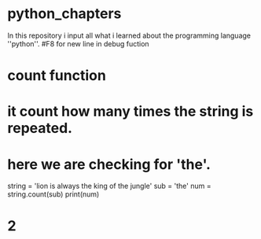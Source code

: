 # python_chapters
In this repository i input all what i learned about the programming language ''python''.
#F8 for new line in debug fuction

# count function
# it count how many times the string is repeated.
# here we are checking for 'the'.
string = 'lion is always the king of the jungle'
sub = 'the'
num = string.count(sub)
print(num)
# 2
